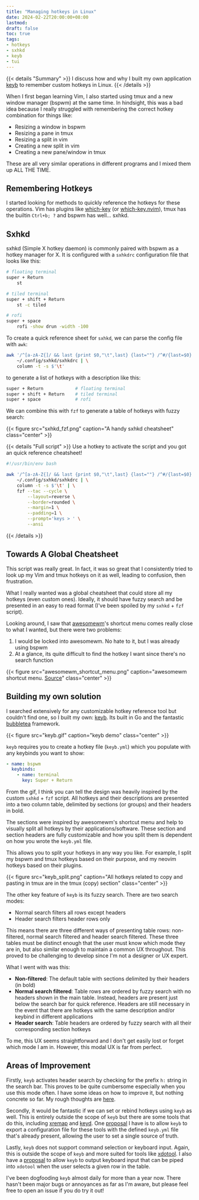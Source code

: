 ```yaml
---
title: "Managing hotkeys in Linux"
date: 2024-02-22T20:00:00+08:00
lastmod:
draft: false
toc: true
tags:
- hotkeys
- sxhkd
- keyb
- tui
---
```


{{< details "Summary" >}}
I discuss how and why I built my own application
[keyb](https://github.com/kencx/keyb) to remember
custom hotkeys in Linux.
{{< /details >}}

When I first began learning Vim, I also started using tmux and a new window
manager (bspwm) at the same time. In hindsight, this was a bad idea
because I really struggled with remembering the correct hotkey combination for
things like:

- Resizing a window in bspwm
- Resizing a pane in tmux
- Resizing a split in vim
- Creating a new split in vim
- Creating a new pane/window in tmux

These are all very similar operations in different programs and I mixed them up
ALL THE TIME.

## Remembering Hotkeys

I started looking for methods to quickly reference the hotkeys for these
operations. Vim has plugins like
[which-key](https://github.com/liuchengxu/vim-which-key) (or
[which-key.nvim](https://github.com/folke/which-key.nvim)), tmux has the builtin
`Ctrl+b; ?` and bspwm has well... sxhkd.

## Sxhkd

sxhkd (Simple X hotkey daemon) is commonly paired with bspwm as a hotkey manager
for X. It is configured with a `sxhkdrc` configuration file that looks like
this:

```bash
# floating terminal
super + Return
	st

# tiled terminal
super + shift + Return
    st -c tiled

# rofi
super + space
	rofi -show drun -width -100
```

To create a quick reference sheet for `sxhkd`, we can parse the config file with
`awk`:

```bash
awk '/^[a-zA-Z{]/ && last {print $0,"\t",last} {last=""} /^#/{last=$0}' \
    ~/.config/sxhkd/sxhkdrc | \
    column -t -s $'\t'
```

to generate a list of hotkeys with a description like this:

```bash
super + Return            # floating terminal
super + shift + Return    # tiled terminal
super + space             # rofi
```

We can combine this with `fzf` to generate a table of hotkeys with fuzzy search:

{{< figure src="sxhkd_fzf.png" caption="A handy sxhkd cheatsheet" class="center" >}}

{{< details "Full script" >}}
Use a hotkey to activate the script and you got an quick reference
cheatsheet!

```bash
#!/usr/bin/env bash

awk '/^[a-zA-Z{]/ && last {print $0,"\t",last} {last=""} /^#/{last=$0}' \
    ~/.config/sxhkd/sxhkdrc | \
    column -t -s $'\t' | \
    fzf --tac --cycle \
        --layout=reverse \
        --border=rounded \
        --margin=1 \
        --padding=1 \
        --prompt='keys > ' \
		--ansi
```
{{< /details >}}

## Towards A Global Cheatsheet

This script was really great. In fact, it was so great that I consistently tried
to look up my Vim and tmux hotkeys on it as well, leading to confusion, then
frustration.

What I really wanted was a global cheatsheet that could store all my hotkeys
(even custom ones). Ideally, it should have fuzzy search and be presented in an
easy to read format (I've been spoiled by my `sxhkd` + `fzf` script).

Looking around, I saw that [awesomewm](https://awesomewm.org/)'s shortcut menu
comes really close to what I wanted, but there were two problems:

1. I would be locked into awesomewm. No hate to it, but I was already using
   bspwm
2. At a glance, its quite difficult to find the hotkey I want since there's no
   search function

{{< figure src="awesomewm_shortcut_menu.png" caption="awesomewm shortcut menu. [Source](https://stackoverflow.com/questions/73519361/awesome-wm-shortcut-to-toggle-or-make-a-window-sticky-this-shortcut-is-not-show)" class="center" >}}

## Building my own solution

I searched extensively for any customizable hotkey reference tool but couldn't
find one, so I built my own: [keyb](https://github.com/kencx/keyb). Its built in
Go and the fantastic
[bubbletea](https://github.com/charmbracelet/bubbletea/tree/master) framework.

{{< figure src="keyb.gif" caption="keyb demo" class="center" >}}

`keyb` requires you to create a hotkey file (`keyb.yml`) which you populate with
any keybinds you want to show:

```yml
- name: bspwm
  keybinds:
    - name: terminal
      key: Super + Return
```

From the gif, I think you can tell the design was heavily inspired by the custom
`sxhkd` + `fzf` script. All hotkeys and their descriptions are presented into a
two column table, delimited by sections (or groups) and their headers in bold.

The sections were inspired by awesomewm's shortcut menu and help to visually
split all hotkeys by their applications/software. These section and section
headers are fully customizable and how you split them is dependent on how you
wrote the `keyb.yml` file.

This allows you to split your hotkeys in any way you like. For example, I split
my bspwm and tmux hotkeys based on their purpose, and my neovim hotkeys based on
their plugins.

{{< figure src="keyb_split.png" caption="All hotkeys related to copy and pasting in tmux are in the tmux (copy) section" class="center" >}}

The other key feature of `keyb` is its fuzzy search. There are two search modes:

- Normal search filters all rows except headers
- Header search filters header rows only

This means there are three different ways of presenting table rows:
non-filtered, normal search filtered and header search filtered. These three
tables must be distinct enough that the user must know which mode they are in,
but also similar enough to maintain a common UX throughout. This proved to be
challenging to develop since I'm not a designer or UX expert.

What I went with was this:

- **Non-filtered**: The default table with sections delimited by their headers (in
  bold)
- **Normal search filtered**: Table rows are ordered by fuzzy search with no headers
  shown in the main table. Instead, headers are present just below the search
  bar for quick reference. Headers are still necessary in the event that there
  are hotkeys with the same description and/or keybind in different applications
- **Header search**: Table headers are ordered by fuzzy search with all their
  corresponding section hotkeys

To me, this UX seems straightforward and I don't get easily lost or forget which
mode I am in. However, this modal UX is far from perfect.

## Areas of Improvement

Firstly, `keyb` activates header search by checking for the prefix `h:` string
in the search bar. This proves to be quite cumbersome especially when you use
this mode often. I have some ideas on how to improve it, but nothing concrete so
far. My rough thoughts are [here](https://github.com/kencx/keyb/issues/16).

Secondly, it would be fantastic if we can set or rebind hotkeys using `keyb` as
well. This is entirely outside the scope of `keyb` but there are some tools that
do this, including [xremap](https://github.com/k0kubun/xremap) and
[keyd](https://github.com/rvaiya/keyd). One
[proposal](https://github.com/kencx/keyb/issues/29) I have is to allow `keyb` to
export a configuration file for these tools with the defined `keyb.yml` file
that's already present, allowing the user to set a single source of truth.

Lastly, `keyb` does not support command selection or keyboard input. Again, this
is outside the scope of `keyb` and more suited for tools like
[xdotool](https://github.com/jordansissel/xdotool). I also have a
[proposal](https://github.com/kencx/keyb/issues/30) to allow `keyb` to output
keyboard input that can be piped into `xdotool` when the user selects a given
row in the table.

I've been dogfooding `keyb` almost daily for more than a year now. There hasn't
been major bugs or annoyances as far as I'm aware, but please feel free to open
an issue if you do try it out!
